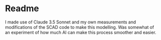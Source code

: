 # Readme

I made use of Claude 3.5 Sonnet and my own measurements and modifications of the SCAD code to make this modelling.
Was somewhat of an experiment of how much AI can make this process smoother and easier.
